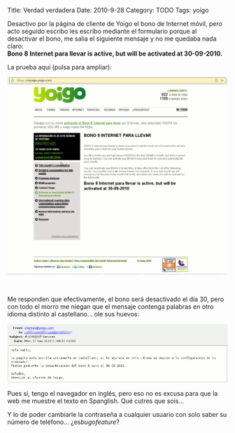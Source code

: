 Title: Verdad verdadera
Date: 2010-9-28
Category: TODO
Tags: yoigo

Desactivo por la página de cliente de Yoigo el bono de Internet móvil, pero acto seguido escribo les escribo mediante el formulario porque
al desactivar el bono, me salia el siguiente mensaje y no me quedaba nada claro:  
 **Bono 8 Internet para llevar is active, but will be activated at 30-09-2010.**

La prueba aquí (pulsa para ampliar):

[![](/img/yoigo_bono1.gif)](/img/yoigo_bono1.gif)

 

Me responden que efectivamente, el bono será desactivado el día 30, pero con todo el morro me niegan que el mensaje contenga palabras en
otro idioma distinto al castellano... ole sus huevos:

[![](/img/yoigo_bono2.gif)](/img/yoigo_bono2.gif)

Pues sí, tengo el navegador en inglés, pero eso no es excusa para que la web me muestre el texto en Spanglish. Qué cutres que sois...

Y lo de poder cambiarle la contraseña a cualquier usuario con solo saber su número de teléfono... ¿es*bug*o*feature*?
